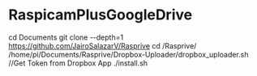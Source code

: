 # RaspicamPlusGoogleDrive

cd Documents
git clone --depth=1 https://github.com/JairoSalazarV/Rasprive
cd /Rasprive/
/home/pi/Documents/Rasprive/Dropbox-Uploader/dropbox_uploader.sh
//Get Token from Dropbox App
./install.sh 
